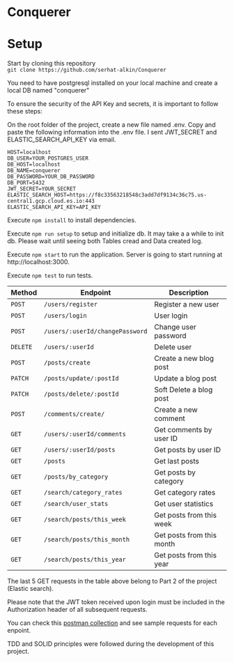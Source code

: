 # Conquerer


# Setup

Start by cloning this repository<br />
`git clone https://github.com/serhat-alkin/Conquerer` <br />

You need to have postgresql installed on your local machine and create a local DB named "conquerer"

To ensure the security of the API Key and secrets, it is important to follow these steps:

On the root folder of the project, create a new file named .env.
Copy and paste the following information into the .env file. I sent JWT_SECRET and ELASTIC_SEARCH_API_KEY via email. <br />
```
HOST=localhost
DB_USER=YOUR_POSTGRES_USER
DB_HOST=localhost
DB_NAME=conquerer
DB_PASSWORD=YOUR_DB_PASSWORD
DB_PORT=5432
JWT_SECRET=YOUR_SECRET
ELASTIC_SEARCH_HOST=https://f8c33563218548c3add7df9134c36c75.us-central1.gcp.cloud.es.io:443
ELASTIC_SEARCH_API_KEY=API_KEY
```

Execute `npm install` to install dependencies. <br />

Execute `npm run setup`  to setup and initialize db. It may take a a while to init db. Please wait until seeing both Tables cread and Data created log. <br />

Execute `npm start` to run the application. Server is going to start running at http://localhost:3000. <br />

Execute `npm test` to run tests. <br />


| Method   | Endpoint                            | Description                           |
| -------- | ----------------------------------- | ------------------------------------- |
| `POST`   | `/users/register`                   | Register a new user                    |
| `POST`   | `/users/login`                      | User login                            |
| `POST`   | `/users/:userId/changePassword`     | Change user password                  |
| `DELETE` | `/users/:userId`                    | Delete user                           |
| `POST`   | `/posts/create`                     | Create a new blog post                 |
| `PATCH`  | `/posts/update/:postId`             | Update a blog post                     |
| `PATCH`  | `/posts/delete/:postId`             | Soft Delete a blog post                     |
| `POST`   | `/comments/create/`                 | Create a new comment                   |
| `GET`    | `/users/:userId/comments`           | Get comments by user ID                |
| `GET`    | `/users/:userId/posts`              | Get posts by user ID                   |
| `GET`    | `/posts`                            | Get last posts                         |
| `GET`    | `/posts/by_category`                | Get posts by category                  |
| `GET`    | `/search/category_rates`            | Get category rates                     |
| `GET`    | `/search/user_stats`                | Get user statistics                    |
| `GET`    | `/search/posts/this_week`           | Get posts from this week               |
| `GET`    | `/search/posts/this_month`          | Get posts from this month              |
| `GET`    | `/search/posts/this_year`           | Get posts from this year               |

The last 5 GET requests in the table above belong to Part 2 of the project (Elastic search).

Please note that the JWT token received upon login must be included in the Authorization header of all subsequent requests.


You can check this [postman collection](https://drive.google.com/file/d/15B8PFmctI3yRvspfHyRSQ6ZfYqpM3OcB/view?usp=sharing) and see sample requests for each enpoint.


TDD and SOLID principles were followed during the development of this project.

